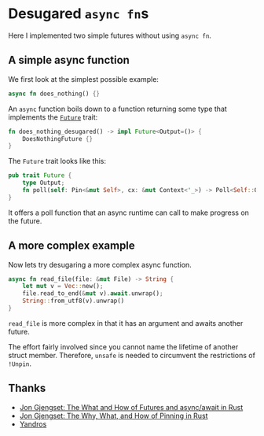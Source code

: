 # Desugared `async fn`s

Here I implemented two simple futures without using `async fn`.

## A simple async function

We first look at the simplest possible example:

```rust
async fn does_nothing() {}
```

An `async` function boils down to a function returning some type that implements the [`Future`](https://doc.rust-lang.org/std/future/trait.Future.html#) trait:


```rust
fn does_nothing_desugared() -> impl Future<Output=()> {
    DoesNothingFuture {}
}
```

The `Future` trait looks like this:

```rust
pub trait Future {
    type Output;
    fn poll(self: Pin<&mut Self>, cx: &mut Context<'_>) -> Poll<Self::Output>;
}
```

It offers a poll function that an async runtime can call to make progress on the future.


## A more complex example

Now lets try desugaring a more complex async function.

```rust
async fn read_file(file: &mut File) -> String {
    let mut v = Vec::new();
    file.read_to_end(&mut v).await.unwrap();
    String::from_utf8(v).unwrap()
}
```

`read_file` is more complex in that it has an argument and awaits another future.

The effort fairly involved since you cannot name the lifetime of another struct member.
Therefore, `unsafe` is needed to circumvent the restrictions of `!Unpin`.

## Thanks

- [Jon Gjengset: The What and How of Futures and async/await in Rust](https://www.youtube.com/watch?v=9_3krAQtD2k)
- [Jon Gjengset: The Why, What, and How of Pinning in Rust](https://www.youtube.com/watch?v=DkMwYxfSYNQ)
- [Yandros](https://users.rust-lang.org/t/desugaring-async-fn/63698/2)